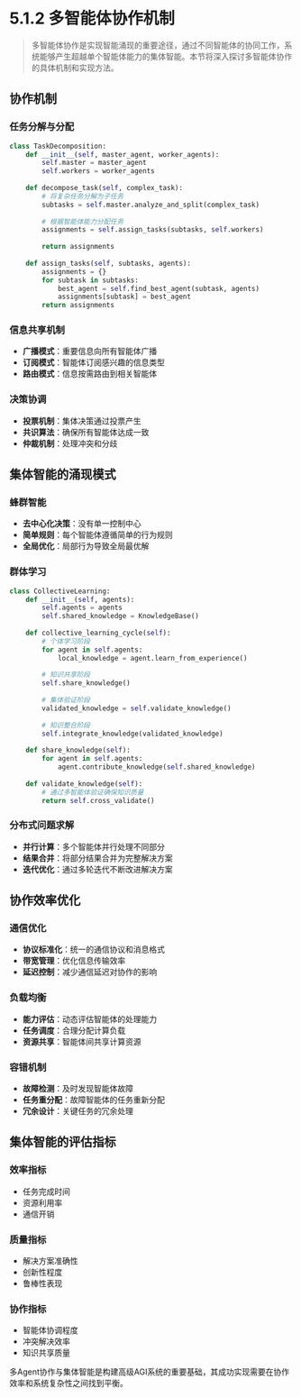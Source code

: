 # 5.1.2 多智能体协作机制

> 多智能体协作是实现智能涌现的重要途径，通过不同智能体的协同工作，系统能够产生超越单个智能体能力的集体智能。本节将深入探讨多智能体协作的具体机制和实现方法。

## 协作机制

### 任务分解与分配
```python
class TaskDecomposition:
    def __init__(self, master_agent, worker_agents):
        self.master = master_agent
        self.workers = worker_agents
    
    def decompose_task(self, complex_task):
        # 将复杂任务分解为子任务
        subtasks = self.master.analyze_and_split(complex_task)
        
        # 根据智能体能力分配任务
        assignments = self.assign_tasks(subtasks, self.workers)
        
        return assignments
    
    def assign_tasks(self, subtasks, agents):
        assignments = {}
        for subtask in subtasks:
            best_agent = self.find_best_agent(subtask, agents)
            assignments[subtask] = best_agent
        return assignments
```

### 信息共享机制
- **广播模式**：重要信息向所有智能体广播
- **订阅模式**：智能体订阅感兴趣的信息类型
- **路由模式**：信息按需路由到相关智能体

### 决策协调
- **投票机制**：集体决策通过投票产生
- **共识算法**：确保所有智能体达成一致
- **仲裁机制**：处理冲突和分歧

## 集体智能的涌现模式

### 蜂群智能
- **去中心化决策**：没有单一控制中心
- **简单规则**：每个智能体遵循简单的行为规则
- **全局优化**：局部行为导致全局最优解

### 群体学习
```python
class CollectiveLearning:
    def __init__(self, agents):
        self.agents = agents
        self.shared_knowledge = KnowledgeBase()
    
    def collective_learning_cycle(self):
        # 个体学习阶段
        for agent in self.agents:
            local_knowledge = agent.learn_from_experience()
            
        # 知识共享阶段
        self.share_knowledge()
        
        # 集体验证阶段
        validated_knowledge = self.validate_knowledge()
        
        # 知识整合阶段
        self.integrate_knowledge(validated_knowledge)
    
    def share_knowledge(self):
        for agent in self.agents:
            agent.contribute_knowledge(self.shared_knowledge)
    
    def validate_knowledge(self):
        # 通过多智能体验证确保知识质量
        return self.cross_validate()
```

### 分布式问题求解
- **并行计算**：多个智能体并行处理不同部分
- **结果合并**：将部分结果合并为完整解决方案
- **迭代优化**：通过多轮迭代不断改进解决方案

## 协作效率优化

### 通信优化
- **协议标准化**：统一的通信协议和消息格式
- **带宽管理**：优化信息传输效率
- **延迟控制**：减少通信延迟对协作的影响

### 负载均衡
- **能力评估**：动态评估智能体的处理能力
- **任务调度**：合理分配计算负载
- **资源共享**：智能体间共享计算资源

### 容错机制
- **故障检测**：及时发现智能体故障
- **任务重分配**：故障智能体的任务重新分配
- **冗余设计**：关键任务的冗余处理

## 集体智能的评估指标

### 效率指标
- 任务完成时间
- 资源利用率
- 通信开销

### 质量指标
- 解决方案准确性
- 创新性程度
- 鲁棒性表现

### 协作指标
- 智能体协调程度
- 冲突解决效率
- 知识共享质量

多Agent协作与集体智能是构建高级AGI系统的重要基础，其成功实现需要在协作效率和系统复杂性之间找到平衡。

